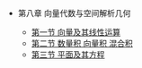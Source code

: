 * 第八章 向量代数与空间解析几何

    * [第一节 向量及其线性运算](/8/1)
    * [第二节 数量积 向量积 混合积](/8/2)
    * [第三节 平面及其方程](/8/3) 